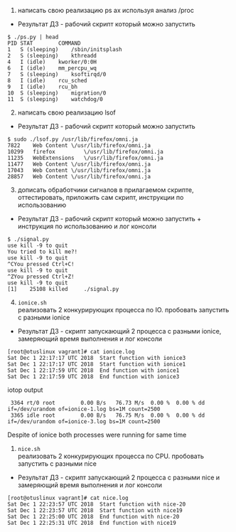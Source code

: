 1) написать свою реализацию ps ax используя анализ /proc
- Результат ДЗ - рабочий скрипт который можно запустить
```
$ ./ps.py | head
PID	STAT		COMMAND
1	S (sleeping)	/sbin/initsplash
2	S (sleeping)	kthreadd
4	I (idle)	kworker/0:0H
6	I (idle)	mm_percpu_wq
7	S (sleeping)	ksoftirqd/0
8	I (idle)	rcu_sched
9	I (idle)	rcu_bh
10	S (sleeping)	migration/0
11	S (sleeping)	watchdog/0
```
2) написать свою реализацию lsof
- Результат ДЗ - рабочий скрипт который можно запустить
```
$ sudo ./lsof.py /usr/lib/firefox/omni.ja
7822	Web Content	\/usr/lib/firefox/omni.ja
10299	firefox	        \/usr/lib/firefox/omni.ja
11235	WebExtensions	\/usr/lib/firefox/omni.ja
11477	Web Content	\/usr/lib/firefox/omni.ja
17043	Web Content	\/usr/lib/firefox/omni.ja
28857	Web Content	\/usr/lib/firefox/omni.ja
```
3) дописать обработчики сигналов в прилагаемом скрипте, оттестировать, приложить сам скрипт, инструкции по использованию
- Результат ДЗ - рабочий скрипт который можно запустить + инструкция по использованию и лог консоли
```
$ ./signal.py
use kill -9 to quit
You tried to kill me?!
use kill -9 to quit
^CYou pressed Ctrl+C!
use kill -9 to quit
^ZYou pressed Ctrl+Z!
use kill -9 to quit
[1]    25108 killed     ./signal.py
```
4) `ionice.sh`<br/>
реализовать 2 конкурирующих процесса по IO. пробовать запустить с разными ionice
- Результат ДЗ - скрипт запускающий 2 процесса с разными ionice, замеряющий время выполнения и лог консоли
```
[root@otuslinux vagrant]# cat ionice.log
Sat Dec 1 22:17:17 UTC 2018  Start function with ionice3
Sat Dec 1 22:17:17 UTC 2018  Start function with ionice1
Sat Dec 1 22:17:59 UTC 2018  End function with ionice1
Sat Dec 1 22:17:59 UTC 2018  End function with ionice3
```
iotop output
```
 3364 rt/0 root        0.00 B/s   76.73 M/s  0.00 %  0.00 % dd if=/dev/urandom of=ionice-1.log bs=1M count=2500
 3365 idle root        0.00 B/s   76.75 M/s  0.00 %  0.00 % dd if=/dev/urandom of=ionice-3.log bs=1M count=2500
```
Despite of ionice both processes were running for same time
1) `nice.sh`<br/>
реализовать 2 конкурирующих процесса по CPU. пробовать запустить с разными nice
- Результат ДЗ - скрипт запускающий 2 процесса с разными nice и замеряющий время выполнения и лог консоли
```
[root@otuslinux vagrant]# cat nice.log
Sat Dec 1 22:23:57 UTC 2018  Start function with nice-20
Sat Dec 1 22:23:57 UTC 2018  Start function with nice19
Sat Dec 1 22:25:00 UTC 2018  End function with nice-20
Sat Dec 1 22:25:31 UTC 2018  End function with nice19
```
